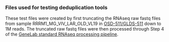 ### Files used for testing deduplication tools
These test files were created by first truncating the RNAseq raw fastq files from sample RRRM1_MG_VIV_LAR_OLD_VL19 in [OSD-511/GLDS-511](https://osdr.nasa.gov/bio/repo/data/studies/OSD-511/4) down to 1M reads. The truncated raw fastq files were then processed through Step 4 of the [GeneLab standard RNAseq processing pipeline](https://github.com/nasa/GeneLab_Data_Processing/blob/master/RNAseq/Pipeline_GL-DPPD-7101_Versions/GL-DPPD-7101-F.md).
